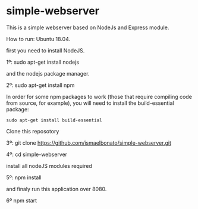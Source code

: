 # simple-webserver
This is a simple webserver based on NodeJs and Express module.

How to run: Ubuntu 18.04.

first you need to install NodeJS.

1º: sudo apt-get install nodejs

and the nodejs package manager.  

2º: sudo apt-get install npm

In order for some npm packages to work (those that require compiling code from source, for example), you will need to install the build-essential package:

    sudo apt-get install build-essential

Clone this reposotory

3º: git clone https://github.com/ismaelbonato/simple-webserver.git

4º: cd simple-webserver

install all nodeJS modules required

5º: npm install

and finaly run this application over 8080.

6º npm start

